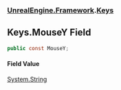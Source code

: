 ### [UnrealEngine.Framework](./UnrealEngine-Framework.md 'UnrealEngine.Framework').[Keys](./UnrealEngine-Framework-Keys.md 'UnrealEngine.Framework.Keys')
## Keys.MouseY Field
  
```csharp
public const MouseY;
```
#### Field Value
[System.String](https://docs.microsoft.com/en-us/dotnet/api/System.String 'System.String')  
